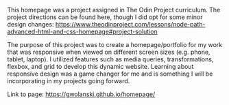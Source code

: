 This homepage was a project assigned in The Odin Project curriculum. The project directions can be found here, though I did opt for some minor design changes: https://www.theodinproject.com/lessons/node-path-advanced-html-and-css-homepage#project-solution

The purpose of this project was to create a homepage/portfolio for my work that was responsive when viewed on different screen sizes (e.g. phone, tablet, laptop). I utilized features such as media queries, transformations, flexbox, and grid to develop this dynamic website. Learning about responsive design was a game changer for me and is something I will be incorporating in my projects going forward. 

Link to page: https://gwolanski.github.io/homepage/